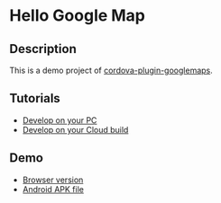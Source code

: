# Hello Google Map

## Description
  This is a demo project of [cordova-plugin-googlemaps](https://github.com/mapsplugin/cordova-plugin-googlemaps).

## Tutorials
  - [Develop on your PC](https://github.com/mapsplugin/cordova-plugin-googlemaps-doc/blob/master/v2.3.0/hello-world/README.md)
  - [Develop on your Cloud build](https://github.com/mapsplugin/cordova-plugin-googlemaps-doc/blob/master/v2.3.0/hello-world-phonegap-build/README.md)

## Demo
  - [Browser version](https://mapsplugin.github.io/HelloGoogleMap/)
  - [Android APK file](https://raw.githubusercontent.com/mapsplugin/HelloGoogleMap/master/sample.apk)
